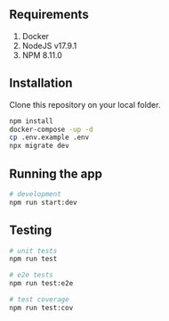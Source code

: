 ## Requirements
1. Docker
2. NodeJS v17.9.1
3. NPM 8.11.0

## Installation
Clone this repository on your local folder.
```bash
npm install
docker-compose -up -d
cp .env.example .env
npx migrate dev

```

## Running the app

```bash
# development
npm run start:dev
```

## Testing

```bash
# unit tests
npm run test

# e2e tests
npm run test:e2e

# test coverage
npm run test:cov
```